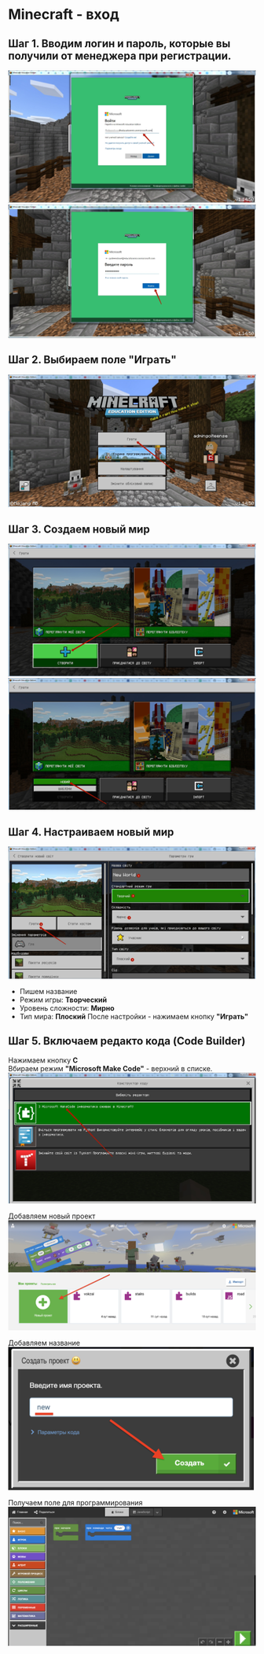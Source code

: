 # Minecraft - вход
## Шаг 1. Вводим логин и пароль, которые вы получили от менеджера при регистрации.
<img src = "img/in.jpg">
<img src = "img/in1.jpg">

## Шаг 2. Выбираем поле "Играть"

<img src = "img/step1.jpg">

## Шаг 3. Создаем новый мир

<img src = "img/step2.jpg">  
<img src = "img/step3.jpg">

## Шаг 4. Настраиваем новый мир

<img src = "img/step4.jpg">

* Пишем название  
* Режим игры: **Творческий**
* Уровень сложности: **Мирно**
* Тип мира: **Плоский**
После настройки - нажимаем кнопку **"Играть"**


## Шаг 5. Включаем редакто кода (Code Builder) 

Нажимаем кнопку **C**    
Вбираем режим **"Microsoft Make Code"** - верхний в списке.  
<img src = "img/step6.jpg" width = 600>  


Добавляем новый проект  
<img src = "img/step7.png">  

Добавляем название  
<img src = "img/step8.png" width = 500>

Получаем поле для программирования    
<img src = "img/step9.png">  